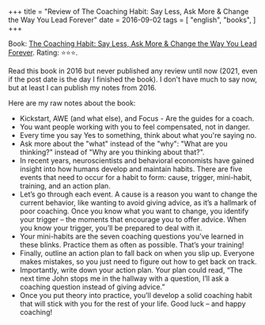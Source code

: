 +++
title = "Review of The Coaching Habit: Say Less, Ask More & Change the Way You Lead Forever"
date = 2016-09-02
tags = [
    "english",
    "books",
]
+++

Book: [The Coaching Habit: Say Less, Ask More & Change the Way You Lead Forever](https://www.goodreads.com/review/show/3911931080). Rating: ⭐️⭐️⭐️.

Read this book in 2016 but never published any review until now (2021, even if the post date is the day I finished the book). I don't have much to say now, but at least I can publish my notes from 2016.

Here are my raw notes about the book:

- Kickstart, AWE (and what else), and Focus - Are the guides for a coach.
- You want people working with you to feel compensated, not in danger.
- Every time you say Yes to something, think about what you're saying no.
- Ask more about the "what" instead of the "why": "What are you thinking?" instead of "Why are you thinking about that?".
- In recent years, neuroscientists and behavioral economists have gained insight into how humans develop and maintain habits. There are five events that need to occur for a habit to form: cause, trigger, mini-habit, training, and an action plan.
- Let’s go through each event. A cause is a reason you want to change the current behavior, like wanting to avoid giving advice, as it’s a hallmark of poor coaching. Once you know what you want to change, you identify your trigger – the moments that encourage you to offer advice. When you know your trigger, you’ll be prepared to deal with it.
- Your mini-habits are the seven coaching questions you’ve learned in these blinks. Practice them as often as possible. That’s your training!
- Finally, outline an action plan to fall back on when you slip up. Everyone makes mistakes, so you just need to figure out how to get back on track.
- Importantly, write down your action plan. Your plan could read, “The next time John stops me in the hallway with a question, I’ll ask a coaching question instead of giving advice.”
- Once you put theory into practice, you’ll develop a solid coaching habit that will stick with you for the rest of your life. Good luck – and happy coaching!
